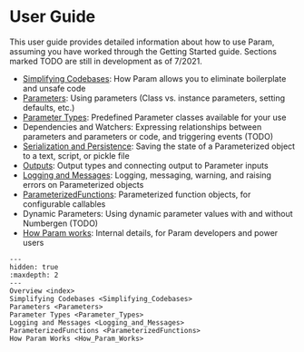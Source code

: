 # User Guide

This user guide provides detailed information about how to use Param, assuming you have worked through the Getting Started guide. Sections marked TODO are still in development as of 7/2021.

- [Simplifying Codebases](./Simplifying_Codebases): How Param allows you to eliminate boilerplate and unsafe code 
- [Parameters](./Parameters): Using parameters (Class vs. instance parameters, setting defaults, etc.)
- [Parameter Types](./Parameter_Types): Predefined Parameter classes available for your use
- Dependencies and Watchers: Expressing relationships between parameters and parameters or code, and triggering events (TODO)
- [Serialization and Persistence](./Serialization_and_Persistence): Saving the state of a Parameterized object to a text, script, or pickle file
- [Outputs](./Outputs): Output types and connecting output to Parameter inputs
- [Logging and Messages](./Logging_and_Messages): Logging, messaging, warning, and raising errors on Parameterized objects
- [ParameterizedFunctions](./ParameterizedFunctions): Parameterized function objects, for configurable callables
- Dynamic Parameters: Using dynamic parameter values with and without Numbergen (TODO)
- [How Param works](How_Param_Works): Internal details, for Param developers and power users

```{toctree}
---
hidden: true
:maxdepth: 2
---
Overview <index>
Simplifying Codebases <Simplifying_Codebases>
Parameters <Parameters>
Parameter Types <Parameter_Types>
Logging and Messages <Logging_and_Messages>
ParameterizedFunctions <ParameterizedFunctions>
How Param Works <How_Param_Works>
```
